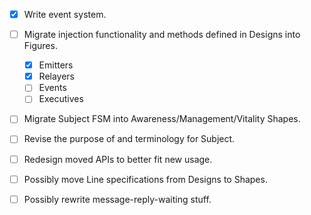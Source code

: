 - [x] Write event system.
- [ ] Migrate injection functionality and methods defined in Designs into Figures.
  - [x] Emitters
  - [x] Relayers
  - [ ] Events
  - [ ] Executives
- [ ] Migrate Subject FSM into Awareness/Management/Vitality Shapes.
- [ ] Revise the purpose of and terminology for Subject.
- [ ] Redesign moved APIs to better fit new usage.
- [ ] Possibly move Line specifications from Designs to Shapes.
- [ ] Possibly rewrite message-reply-waiting stuff.

